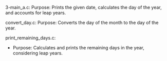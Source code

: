 3-main_a.c:
   Purpose: Prints the given date, calculates the day of the year, and accounts for leap years.

convert_day.c:
   Purpose: Converts the day of the month to the day of the year.

print_remaining_days.c:
   - Purpose: Calculates and prints the remaining days in the year, considering leap years.
